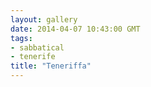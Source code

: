 ```yaml
---
layout: gallery
date: 2014-04-07 10:43:00 GMT
tags:
- sabbatical
- tenerife
title: "Teneriffa"
---
```

